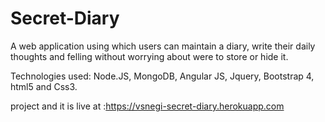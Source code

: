# Secret-Diary

A web application using which users can maintain a diary, write their daily thoughts and felling without worrying about were to store or hide it.

Technologies used: Node.JS, MongoDB, Angular JS, Jquery, Bootstrap 4, html5 and Css3.

project and it is live at :https://vsnegi-secret-diary.herokuapp.com
